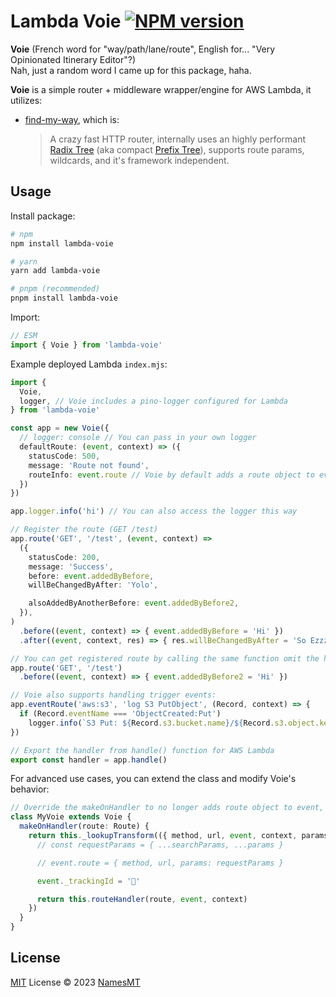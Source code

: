 # Lambda Voie [![NPM version](https://img.shields.io/npm/v/lambda-voie?color=a1b858&label=)](https://www.npmjs.com/package/lambda-voie)

**Voie** (French word for "way/path/lane/route", English for... "Very Opinionated Itinerary Editor"?)  
Nah, just a random word I came up for this package, haha.  

**Voie** is a simple router + middleware wrapper/engine for AWS Lambda, it utilizes:
+ [find-my-way](https://github.com/delvedor/find-my-way), which is:  
  > A crazy fast HTTP router, internally uses an highly performant [Radix Tree](https://en.wikipedia.org/wiki/Radix_tree) (aka compact [Prefix Tree](https://en.wikipedia.org/wiki/Trie)), supports route params, wildcards, and it's framework independent.

## Usage

Install package:

```sh
# npm
npm install lambda-voie

# yarn
yarn add lambda-voie

# pnpm (recommended)
pnpm install lambda-voie
```

Import:

```ts
// ESM
import { Voie } from 'lambda-voie'
```

Example deployed Lambda `index.mjs`:
```ts
import {
  Voie,
  logger, // Voie includes a pino-logger configured for Lambda
} from 'lambda-voie'

const app = new Voie({
  // logger: console // You can pass in your own logger
  defaultRoute: (event, context) => ({
    statusCode: 500,
    message: 'Route not found',
    routeInfo: event.route // Voie by default adds a route object to event for easy access: { method, path, params }
  })
})

app.logger.info('hi') // You can also access the logger this way

// Register the route (GET /test)
app.route('GET', '/test', (event, context) =>
  ({
    statusCode: 200,
    message: 'Success',
    before: event.addedByBefore,
    willBeChangedByAfter: 'Yolo',

    alsoAddedByAnotherBefore: event.addedByBefore2,
  }),
)
  .before((event, context) => { event.addedByBefore = 'Hi' })
  .after((event, context, res) => { res.willBeChangedByAfter = 'So Ezzzz' })

// You can get registered route by calling the same function omit the handler:
app.route('GET', '/test')
  .before((event, context) => { event.addedByBefore2 = 'Hi' })

// Voie also supports handling trigger events:
app.eventRoute('aws:s3', 'log S3 PutObject', (Record, context) => {
  if (Record.eventName === 'ObjectCreated:Put')
    logger.info(`S3 Put: ${Record.s3.bucket.name}/${Record.s3.object.key}`)
})

// Export the handler from handle() function for AWS Lambda
export const handler = app.handle()
```

For advanced use cases, you can extend the class and modify Voie's behavior:
```ts
// Override the makeOnHandler to no longer adds route object to event, and instead adds a tracking ID
class MyVoie extends Voie {
  makeOnHandler(route: Route) {
    return this._lookupTransform(({ method, url, event, context, params, store, searchParams }) => {
      // const requestParams = { ...searchParams, ...params }

      // event.route = { method, url, params: requestParams }

      event._trackingId = '🦄'

      return this.routeHandler(route, event, context)
    })
  }
}
```

## License

[MIT](./LICENSE) License © 2023 [NamesMT](https://github.com/NamesMT)
